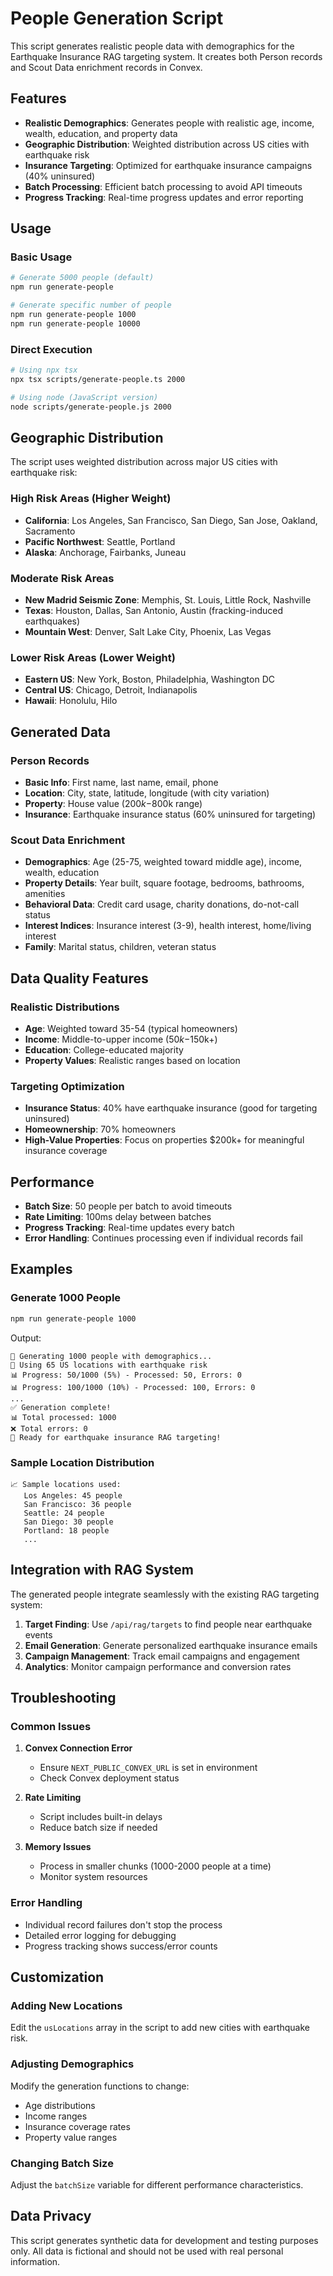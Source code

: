 # People Generation Script

This script generates realistic people data with demographics for the Earthquake Insurance RAG targeting system. It creates both Person records and Scout Data enrichment records in Convex.

## Features

- **Realistic Demographics**: Generates people with realistic age, income, wealth, education, and property data
- **Geographic Distribution**: Weighted distribution across US cities with earthquake risk
- **Insurance Targeting**: Optimized for earthquake insurance campaigns (40% uninsured)
- **Batch Processing**: Efficient batch processing to avoid API timeouts
- **Progress Tracking**: Real-time progress updates and error reporting

## Usage

### Basic Usage
```bash
# Generate 5000 people (default)
npm run generate-people

# Generate specific number of people
npm run generate-people 1000
npm run generate-people 10000
```

### Direct Execution
```bash
# Using npx tsx
npx tsx scripts/generate-people.ts 2000

# Using node (JavaScript version)
node scripts/generate-people.js 2000
```

## Geographic Distribution

The script uses weighted distribution across major US cities with earthquake risk:

### High Risk Areas (Higher Weight)
- **California**: Los Angeles, San Francisco, San Diego, San Jose, Oakland, Sacramento
- **Pacific Northwest**: Seattle, Portland
- **Alaska**: Anchorage, Fairbanks, Juneau

### Moderate Risk Areas
- **New Madrid Seismic Zone**: Memphis, St. Louis, Little Rock, Nashville
- **Texas**: Houston, Dallas, San Antonio, Austin (fracking-induced earthquakes)
- **Mountain West**: Denver, Salt Lake City, Phoenix, Las Vegas

### Lower Risk Areas (Lower Weight)
- **Eastern US**: New York, Boston, Philadelphia, Washington DC
- **Central US**: Chicago, Detroit, Indianapolis
- **Hawaii**: Honolulu, Hilo

## Generated Data

### Person Records
- **Basic Info**: First name, last name, email, phone
- **Location**: City, state, latitude, longitude (with city variation)
- **Property**: House value ($200k-$800k range)
- **Insurance**: Earthquake insurance status (60% uninsured for targeting)

### Scout Data Enrichment
- **Demographics**: Age (25-75, weighted toward middle age), income, wealth, education
- **Property Details**: Year built, square footage, bedrooms, bathrooms, amenities
- **Behavioral Data**: Credit card usage, charity donations, do-not-call status
- **Interest Indices**: Insurance interest (3-9), health interest, home/living interest
- **Family**: Marital status, children, veteran status

## Data Quality Features

### Realistic Distributions
- **Age**: Weighted toward 35-54 (typical homeowners)
- **Income**: Middle-to-upper income ($50k-$150k+)
- **Education**: College-educated majority
- **Property Values**: Realistic ranges based on location

### Targeting Optimization
- **Insurance Status**: 40% have earthquake insurance (good for targeting uninsured)
- **Homeownership**: 70% homeowners
- **High-Value Properties**: Focus on properties $200k+ for meaningful insurance coverage

## Performance

- **Batch Size**: 50 people per batch to avoid timeouts
- **Rate Limiting**: 100ms delay between batches
- **Progress Tracking**: Real-time updates every batch
- **Error Handling**: Continues processing even if individual records fail

## Examples

### Generate 1000 People
```bash
npm run generate-people 1000
```

Output:
```
🌱 Generating 1000 people with demographics...
📍 Using 65 US locations with earthquake risk
📊 Progress: 50/1000 (5%) - Processed: 50, Errors: 0
📊 Progress: 100/1000 (10%) - Processed: 100, Errors: 0
...
✅ Generation complete!
📊 Total processed: 1000
❌ Total errors: 0
🎯 Ready for earthquake insurance RAG targeting!
```

### Sample Location Distribution
```
📈 Sample locations used:
   Los Angeles: 45 people
   San Francisco: 36 people
   Seattle: 24 people
   San Diego: 30 people
   Portland: 18 people
   ...
```

## Integration with RAG System

The generated people integrate seamlessly with the existing RAG targeting system:

1. **Target Finding**: Use `/api/rag/targets` to find people near earthquake events
2. **Email Generation**: Generate personalized earthquake insurance emails
3. **Campaign Management**: Track email campaigns and engagement
4. **Analytics**: Monitor campaign performance and conversion rates

## Troubleshooting

### Common Issues

1. **Convex Connection Error**
   - Ensure `NEXT_PUBLIC_CONVEX_URL` is set in environment
   - Check Convex deployment status

2. **Rate Limiting**
   - Script includes built-in delays
   - Reduce batch size if needed

3. **Memory Issues**
   - Process in smaller chunks (1000-2000 people at a time)
   - Monitor system resources

### Error Handling
- Individual record failures don't stop the process
- Detailed error logging for debugging
- Progress tracking shows success/error counts

## Customization

### Adding New Locations
Edit the `usLocations` array in the script to add new cities with earthquake risk.

### Adjusting Demographics
Modify the generation functions to change:
- Age distributions
- Income ranges
- Insurance coverage rates
- Property value ranges

### Changing Batch Size
Adjust the `batchSize` variable for different performance characteristics.

## Data Privacy

This script generates synthetic data for development and testing purposes only. All data is fictional and should not be used with real personal information.
